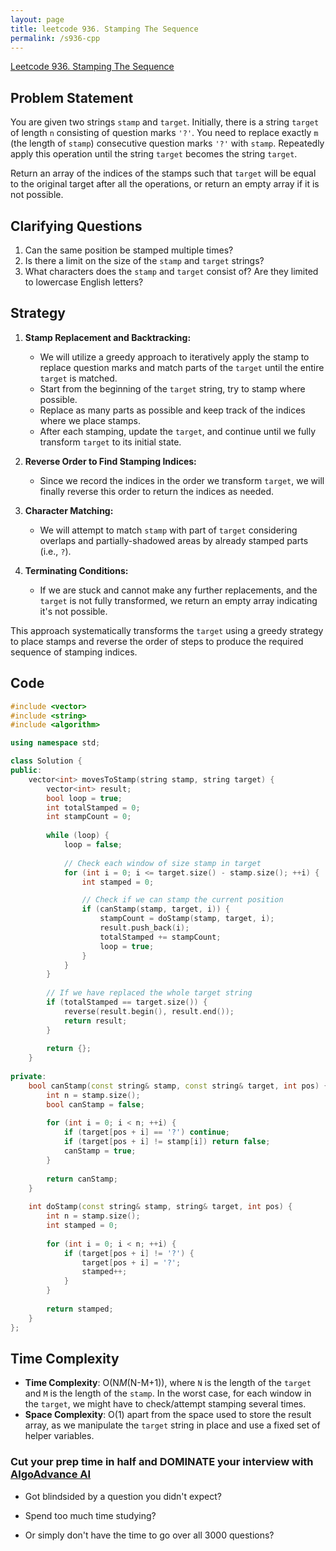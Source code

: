 ```yaml
---
layout: page
title: leetcode 936. Stamping The Sequence
permalink: /s936-cpp
---
```

[Leetcode 936. Stamping The Sequence](https://algoadvance.github.io/algoadvance/l936)
## Problem Statement

You are given two strings `stamp` and `target`. Initially, there is a string `target` of length `n` consisting of question marks `'?'`. You need to replace exactly `m` (the length of `stamp`) consecutive question marks `'?'` with `stamp`. Repeatedly apply this operation until the string `target` becomes the string `target`.

Return an array of the indices of the stamps such that `target` will be equal to the original target after all the operations, or return an empty array if it is not possible.

## Clarifying Questions

1. Can the same position be stamped multiple times?
2. Is there a limit on the size of the `stamp` and `target` strings?
3. What characters does the `stamp` and `target` consist of? Are they limited to lowercase English letters?

## Strategy

1. **Stamp Replacement and Backtracking:**
    - We will utilize a greedy approach to iteratively apply the stamp to replace question marks and match parts of the `target` until the entire `target` is matched.
    - Start from the beginning of the `target` string, try to stamp where possible.
    - Replace as many parts as possible and keep track of the indices where we place stamps.
    - After each stamping, update the `target`, and continue until we fully transform `target` to its initial state.

2. **Reverse Order to Find Stamping Indices:**
    - Since we record the indices in the order we transform `target`, we will finally reverse this order to return the indices as needed.
    
3. **Character Matching:**
    - We will attempt to match `stamp` with part of `target` considering overlaps and partially-shadowed areas by already stamped parts (i.e., `?`).

4. **Terminating Conditions:**
    - If we are stuck and cannot make any further replacements, and the `target` is not fully transformed, we return an empty array indicating it's not possible.
    
This approach systematically transforms the `target` using a greedy strategy to place stamps and reverse the order of steps to produce the required sequence of stamping indices.

## Code

```cpp
#include <vector>
#include <string>
#include <algorithm>

using namespace std;

class Solution {
public:
    vector<int> movesToStamp(string stamp, string target) {
        vector<int> result;
        bool loop = true;
        int totalStamped = 0;
        int stampCount = 0;
        
        while (loop) {
            loop = false;
            
            // Check each window of size stamp in target
            for (int i = 0; i <= target.size() - stamp.size(); ++i) {
                int stamped = 0;

                // Check if we can stamp the current position
                if (canStamp(stamp, target, i)) {
                    stampCount = doStamp(stamp, target, i);
                    result.push_back(i);
                    totalStamped += stampCount;
                    loop = true;
                }
            }
        }
        
        // If we have replaced the whole target string
        if (totalStamped == target.size()) {
            reverse(result.begin(), result.end());
            return result;
        }
        
        return {};
    }
    
private:
    bool canStamp(const string& stamp, const string& target, int pos) {
        int n = stamp.size();
        bool canStamp = false;
        
        for (int i = 0; i < n; ++i) {
            if (target[pos + i] == '?') continue;
            if (target[pos + i] != stamp[i]) return false;
            canStamp = true;
        }
        
        return canStamp;
    }
    
    int doStamp(const string& stamp, string& target, int pos) {
        int n = stamp.size();
        int stamped = 0;
        
        for (int i = 0; i < n; ++i) {
            if (target[pos + i] != '?') {
                target[pos + i] = '?';
                stamped++;
            }
        }
        
        return stamped;
    }
};
```

## Time Complexity

- **Time Complexity**: O(N*M*(N-M+1)), where `N` is the length of the `target` and `M` is the length of the `stamp`. In the worst case, for each window in the `target`, we might have to check/attempt stamping several times.
- **Space Complexity**: O(1) apart from the space used to store the result array, as we manipulate the `target` string in place and use a fixed set of helper variables.


### Cut your prep time in half and DOMINATE your interview with [AlgoAdvance AI](https://algoAdvance.com)

- Got blindsided by a question you didn't expect?

- Spend too much time studying?

- Or simply don't have the time to go over all 3000 questions?

